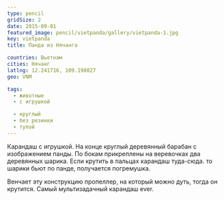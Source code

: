 ```yaml
---
type: pencil
gridSize: 2
date: 2015-09-01
featured_image: pencil/vietpanda/gallery/vietpanda-1.jpg
key: vietpanda
title: Панда из Нячанга

countries: Вьетнам
cities: Нячанг
latlng: 12.241716, 109.190827
geo: VNM

tags:
  - животные
  - с игрушкой

  - круглый
  - без резинки
  - тупой
---
```


Карандаш с игрушкой. На конце круглый деревянный барабан с изображением панды. По бокам прикреплены на веревочках два деревянных шарика. Если крутить в пальцах карандаш туда-сюда. то шарики бьют по панде, получается погремушка.

Венчает эту конструкцию пропеллер, на который можно дуть, тогда он крутится. Самый мультизадачный карандаш ever.
